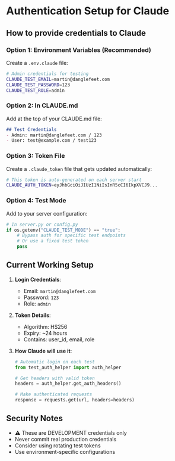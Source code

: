 # Authentication Setup for Claude

## How to provide credentials to Claude

### Option 1: Environment Variables (Recommended)
Create a `.env.claude` file:
```bash
# Admin credentials for testing
CLAUDE_TEST_EMAIL=martin@danglefeet.com
CLAUDE_TEST_PASSWORD=123
CLAUDE_TEST_ROLE=admin
```

### Option 2: In CLAUDE.md
Add at the top of your CLAUDE.md file:
```markdown
## Test Credentials
- Admin: martin@danglefeet.com / 123
- User: test@example.com / test123
```

### Option 3: Token File
Create a `.claude_token` file that gets updated automatically:
```bash
# This token is auto-generated on each server start
CLAUDE_AUTH_TOKEN=eyJhbGciOiJIUzI1NiIsInR5cCI6IkpXVCJ9...
```

### Option 4: Test Mode
Add to your server configuration:
```python
# In server.py or config.py
if os.getenv("CLAUDE_TEST_MODE") == "true":
    # Bypass auth for specific test endpoints
    # Or use a fixed test token
    pass
```

## Current Working Setup

1. **Login Credentials**:
   - Email: `martin@danglefeet.com`
   - Password: `123`
   - Role: `admin`

2. **Token Details**:
   - Algorithm: HS256
   - Expiry: ~24 hours
   - Contains: user_id, email, role

3. **How Claude will use it**:
   ```python
   # Automatic login on each test
   from test_auth_helper import auth_helper
   
   # Get headers with valid token
   headers = auth_helper.get_auth_headers()
   
   # Make authenticated requests
   response = requests.get(url, headers=headers)
   ```

## Security Notes
- ⚠️ These are DEVELOPMENT credentials only
- Never commit real production credentials
- Consider using rotating test tokens
- Use environment-specific configurations